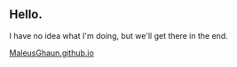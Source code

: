 ## Hello.

I have no idea what I'm doing, but we'll get there in the end. 

[MaleusGhaun.github.io](htttps://MaleusGhaun.github.io)
